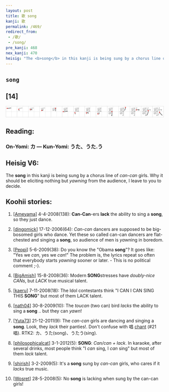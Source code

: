 ```yaml
---
layout: post
title: 歌 song
kanji: 歌
permalink: /469/
redirect_from:
 - /歌/
 - /song/
pre_kanji: 468
nex_kanji: 470
heisig: "The <b>song</b> in this kanji is being sung by a chorus line of <i>can-can</i> girls. Why it should be eliciting nothing but <i>yawning</i> from the audience, I leave to you to decide."
---
```


## `song`

## [14]

<div class="stroke"><img src="../images/E6AD8C.png" /></div>

## Reading:

### On-Yomi: カ &mdash; Kun-Yomi: うた、うた.う

## Heisig V6:

The <b>song</b> in this kanji is being sung by a chorus line of <i>can-can</i> girls. Why it should be eliciting nothing but <i>yawning</i> from the audience, I leave to you to decide.

## Koohii stories:

1) [<a href="http://kanji.koohii.com/profile/Ameyama">Ameyama</a>] 4-4-2008(138): <strong>Can-Can</strong>-ers <strong>lack</strong> the ability to sing a <strong>song</strong>, so they just dance.

2) [<a href="http://kanji.koohii.com/profile/dingomick">dingomick</a>] 17-12-2006(64): <em>Can-can</em> dancers are supposed to be big-bosomed girls who dance. Yet these so called can-can dancers are flat-chested and singing a<strong> song</strong>, so audience of men is <em>yawn</em>ing in boredom.

3) [<a href="http://kanji.koohii.com/profile/Peppi">Peppi</a>] 5-6-2009(38): Do you know the &quot;Obama<strong> song</strong>&quot;? It goes like: &quot;Yes we <em>can</em>, yes we <em>can</em>!&quot; The problem is, the lyrics repeat so often that everybody starts <em>yawning</em> sooner or later. - This is no political comment ;-).

4) [<a href="http://kanji.koohii.com/profile/BigAmish">BigAmish</a>] 15-8-2008(36): Modern<strong> SONG</strong>stresses have <em>doubly-nice CANs</em>, but <em>LACK</em> true musical talent.

5) [<a href="http://kanji.koohii.com/profile/kaeru">kaeru</a>] 7-11-2008(18): The Idol contestants think &quot;I CAN I CAN SING THIS<strong> SONG</strong>&quot; but most of them LACK talent.

6) [<a href="http://kanji.koohii.com/profile/nath04">nath04</a>] 30-8-2009(10): The <em>toucan</em> (two can) bird <em>lacks</em> the ability to sing a<strong> song</strong> .. but they can <em>yawn</em>!

7) [<a href="http://kanji.koohii.com/profile/Yuta73">Yuta73</a>] 21-12-2011(9): The <em>can-can</em> girls are dancing and singing a<strong> song</strong>. Look, they <em>lack</em> their panties!. Don&#039;t confuse with 唱 <a href="../21">chant</a> (#21 唱). RTK2: カ、うた(song)、うたう(sing).

8) [<a href="http://kanji.koohii.com/profile/philosophicalcat">philosophicalcat</a>] 3-1-2012(5): <strong>SONG</strong>: <em>Can/can + lack</em>. In karaoke, after several drinks, most people think &quot;I <em>can</em> sing, I <em>can</em> sing&quot; but most of them <em>lack</em> talent.

9) [<a href="http://kanji.koohii.com/profile/shirish">shirish</a>] 3-2-2009(5): It&#039;s a<strong> song</strong> sung by <em>can-can</em> girls, who cares if it <em>lacks</em> true music.

10) [<a href="http://kanji.koohii.com/profile/Wosret">Wosret</a>] 28-5-2008(5): No<strong> song</strong> is lacking when sung by the can-can girls!
